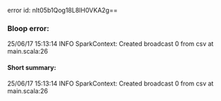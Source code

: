 error id: nIt05b1Qog18L8lH0VKA2g==
### Bloop error:

25/06/17 15:13:14 INFO SparkContext: Created broadcast 0 from csv at main.scala:26
#### Short summary: 

25/06/17 15:13:14 INFO SparkContext: Created broadcast 0 from csv at main.scala:26